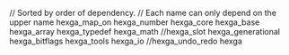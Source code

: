 // Sorted by order of dependency.
// Each name can only depend on the upper name
hexga_map_on
hexga_number
hexga_core
hexga_base
hexga_array
hexga_typedef
hexga_math
//hexga_slot
hexga_generational
hexga_bitflags
hexga_tools
hexga_io
//hexga_undo_redo
hexga